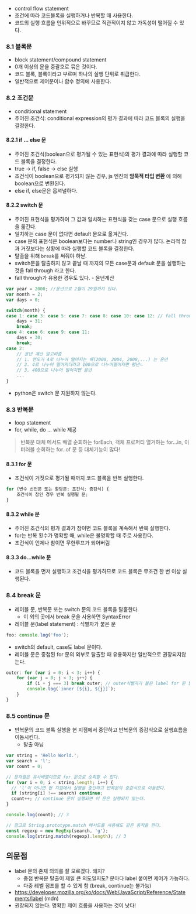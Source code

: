 - control flow statement
- 조건에 따라 코드블록을 실행하거나 반복할 때 사용한다.
- 코드의 실행 흐름을 인위적으로 바꾸므로 직관적이지 않고 가독성이 떨어질 수 있다.
### 8.1 블록문
- block statement/compound statement
- 0개 이상의 문을 중괄호로 묶은 것이다.
- 코드 블록, 블록이라고 부르며 하나의 실행 단위로 취급한다.
- 일반적으로 제어문이나 함수 정의에 사용한다.
### 8.2 조건문
- conditional statement
- 주어진 조건식: conditional expression의 평가 결과에 따라 코드 블록의 실행을 결정한다.
#### 8.2.1 if ... else 문
- 주어진 조건식(boolean으로 평가될 수 있는 표현식)의 평가 결과에 따라 실행할 코드 블록을 결정한다.
- true -> if, false -> else 실행
- 조건식이 boolean으로 평가되지 않는 경우, js 엔진의 **암묵적 타입 변환** 에 의해 boolean으로 변환된다.
- else if, else문은 옵셔널하다.
#### 8.2.2 switch 문
- 주어진 표현식을 평가하여 그 값과 일치하는 표현식을 갖는 case 문으로 실행 흐름을 옮긴다.
- 일치하는 case 문이 없다면 default 문으로 옮겨간다.
- case 문의 표현식은 boolean보다는 number나 string인 경우가 많다. 논리적 참과 거짓보다는 상황에 따라 실행할 코드 블록을 결정한다.
- 탈출을 위해 `break`를 써줘야 하낟.
- switch문을 탈출하지 않고 끝날 때 까지의 모든 case문과 default 문을 실행하는 것을 fall through 라고 한다.
- fall through가 유용한 경우도 있다. - 윤년계산
```js
var year = 2000; //윤년으로 2월이 29일까지 있다.
var month = 2;
var days = 0;

switch(month) {
case 1: case 3: case 5: case 7: case 8: case 10: case 12: // fall through
	days = 31;
	break;
case 4: case 6: case 9: case 11:
	days = 30;
	break;
case 2:
	// 윤년 계산 알고리즘
	// 1. 연도가 4로 나누어 떨어지는 해(2000, 2004, 2008,...) 는 윤년
	// 2. 4로 나누어 떨어지더라고 100으로 나누어떨어지면 평년ㄴ
	// 3. 400으로 나누어 떨어지면 윤년
	...
}
```

- python은 switch 문 지원하지 않는다.
### 8.3 반복문 
- loop statement
- for, while, do ... while 제공
> 반복문 대체 메서드
> 배열 순회하는 forEach, 객체 프로퍼티 열거하는 for...in, 이터러블 순회하는 for..of 문 등 대체기능이 많다!
#### 8.3.1 for 문
- 조건식이 거짓으로 평가될 때까지 코드 블록을 반복 실행한다.
```js
for (변수 선언문 또는 할당문; 조건식; 증감식) {
	조건식이 참인 경우 반복 실행될 문;
}
```

#### 8.3.2 while 문
- 주어진 조건식의 평가 결과가 참이면 코드 블록을 계속해서 반복 실행한다.
- for는 반복 횟수가 명확할 때, while은 불명확할 때 주로 사용한다.
- 조건식이 언제나 참이면 무한루프가 되어버림

#### 8.3.3 do...while 문
- 코드 블록을 먼저 실행하고 조건식을 평가하므로 코드 블록은 무조건 한 번 이상 실행된다.

### 8.4 break 문
- 레이블 문, 반복문 또는 switch 문의 코드 블록을 탈훌한다.
	- 이 외의 곳에서 break 문을 사용하면 SyntaxError
- 레이블 문(label statement) : 식별자가 붙은 문
```js
foo: console.log('foo');
```
- switch의 default, case도 label 문이다.
- 레이블 문은 중첩된 for 문의 외부로 탈출할 때 유용하지만 일반적으로 권장되지않는다.
```js
outer: for (var i = 0; i < 3; i++) {
	for (var j = 0; j < 3; j++) {
		if (i + j === 3) break outer; // outer식별자가 붙은 label for 문 탈출
		console.log(`inner [${i}, ${j}]`);
	}
}
```

### 8.5 continue 문
- 반복문의 코드 블록 실행을 현 지점에서 중단하고 반복문의 증감식으로 실행흐름을 이동시킨다.
	- 탈출 아님
```js
var string = 'Hello World.';
var search = 'l';
var count = 0;

// 문자열은 유사배열이므로 for 문으로 순회할 수 있다.
for (var i = 0; i < string.length; i++) {
  // 'l'이 아니면 현 지점에서 실행을 중단하고 반복문의 증감식으로 이동한다.
  if (string[i] !== search) continue;
  count++; // continue 문이 실행되면 이 문은 실행되지 않는다.
}

console.log(count); // 3

// 참고로 String.prototype.match 메서드를 사용해도 같은 동작을 한다.
const regexp = new RegExp(search, 'g');
console.log(string.match(regexp).length); // 3
```


## 의문점
- label 문의 존재 의의를 잘 모르겠다. 왜지?
	- 중첩 반복문 탈출이 제일 큰 의도일지도? 문마다 label 붙이면 제어가 가능하다.
	- 다중 레벨 점프를 할 수 있게 함 (break, continue는 불가능)
- https://developer.mozilla.org/ko/docs/Web/JavaScript/Reference/Statements/label (mdn)
- 권장되지 않는다. 명확한 제어 흐름을 사용하는 것이 낫다!
